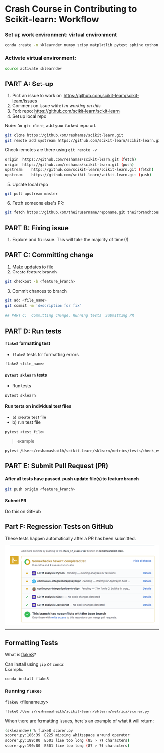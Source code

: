 # Crash Course in Contributing to Scikit-learn:  Workflow


### Set up work environment:  virtual environment
```bash
conda create -n sklearndev numpy scipy matplotlib pytest sphinx cython ipykernel
```
### Activate virtual environment:  
```bash
source activate sklearndev
```

## PART A:  Set-up

1.  Pick an issue to work on:  https://github.com/scikit-learn/scikit-learn/issues
2.  Comment on issue with:  *I'm working on this*
3.  Fork repo:  https://github.com/scikit-learn/scikit-learn
4.  Set up local repo  

Note:  for `git clone`, add your forked repo url.  
```bash
git clone https://github.com/reshamas/scikit-learn.git
git remote add upstream https://github.com/scikit-learn/scikit-learn.git
```
Check remotes are there using `git remote -v`
```bash
origin	https://github.com/reshamas/scikit-learn.git (fetch)
origin	https://github.com/reshamas/scikit-learn.git (push)
upstream	https://github.com/scikit-learn/scikit-learn.git (fetch)
upstream	https://github.com/scikit-learn/scikit-learn.git (push)
```
5.  Update local repo
```bash
git pull upstream master
```
6. Fetch someone else's PR:
```bash
git fetch https://github.com/theirusername/reponame.git theirbranch:ourbranch
```

## PART B:  Fixing issue

1.  Explore and fix issue.  This will take the majority of time (!)


## PART C:  Committing change 

1.  Make updates to file
2.  Create feature branch
```bash
git checkout -b <feature_branch>
```
3.  Commit changes to branch
```bash
git add <file_name>
git commit -m 'description for fix'

## PART C:  Committing change, Running tests, Submitting PR

```

## PART D:  Run tests

#### `flake8` formatting test
- `flake8` tests for formatting errors

```bash
flake8 <file_name>
```

#### `pytest sklearn` tests
- Run tests  
```bash
pytest sklearn
```

#### Run tests on individual test files  
- a)  create test file  
- b)  run test file

```bash
pytest <test_file>
```

>example
```bash
pytest /Users/reshamashaikh/scikit-learn/sklearn/metrics/tests/check_estimator_regression-test_draft.py
```

## PART E:  Submit Pull Request (PR)
#### After all tests have passed, push update file(s) to feature branch
```bash
git push origin <feature_branch>
```

#### Submit PR  
Do this on GitHub


## Part F:  Regression Tests on GitHub
These tests happen automatically after a PR has been submitted.

<img src="images/reg_tests.png"  />
 
---

## Formatting Tests
What is [flake8](https://medium.com/python-pandemonium/what-is-flake8-and-why-we-should-use-it-b89bd78073f2)?

Can install using `pip` or `conda`:  
Example:  
```python
conda install flake8 
```

### Running `flake8`
`flake8` <filename.py>
```bash
flake8 /Users/reshamashaikh/scikit-learn/sklearn/metrics/scorer.py
```

When there are formatting issues, here's an example of what it will return:
```bash
(sklearndev) % flake8 scorer.py
scorer.py:186:39: E225 missing whitespace around operator
scorer.py:189:80: E501 line too long (85 > 79 characters)
scorer.py:190:80: E501 line too long (87 > 79 characters)
```




